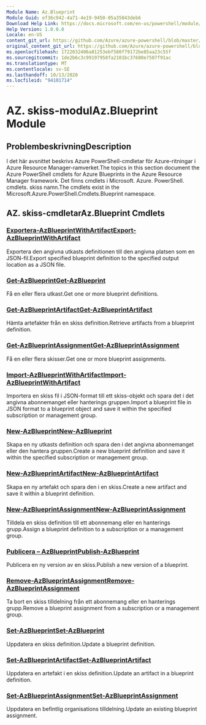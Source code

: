 ```yaml
---
Module Name: Az.Blueprint
Module Guid: ef36c942-4a71-4e19-9450-05a35843deb6
Download Help Link: https://docs.microsoft.com/en-us/powershell/module/az.blueprint
Help Version: 1.0.0.0
Locale: en-US
content_git_url: https://github.com/Azure/azure-powershell/blob/master/src/Blueprint/Blueprint/help/Az.Blueprint.md
original_content_git_url: https://github.com/Azure/azure-powershell/blob/master/src/Blueprint/Blueprint/help/Az.Blueprint.md
ms.openlocfilehash: 1722032406a81253ebf580f79172be85aa23c55f
ms.sourcegitcommit: 1de2b6c3c99197958fa2101bc37680e7507f91ac
ms.translationtype: MT
ms.contentlocale: sv-SE
ms.lasthandoff: 10/13/2020
ms.locfileid: "94101714"
---
```

# <span data-ttu-id="f1624-101">AZ. skiss-modul</span><span class="sxs-lookup"><span data-stu-id="f1624-101">Az.Blueprint Module</span></span>
## <span data-ttu-id="f1624-102">Problembeskrivning</span><span class="sxs-lookup"><span data-stu-id="f1624-102">Description</span></span>
<span data-ttu-id="f1624-103">I det här avsnittet beskrivs Azure PowerShell-cmdletar för Azure-ritningar i Azure Resource Manager-ramverket.</span><span class="sxs-lookup"><span data-stu-id="f1624-103">The topics in this section document the Azure PowerShell cmdlets for Azure Blueprints in the Azure Resource Manager framework.</span></span> <span data-ttu-id="f1624-104">Det finns cmdlets i Microsoft. Azure. PowerShell. cmdlets. skiss namn.</span><span class="sxs-lookup"><span data-stu-id="f1624-104">The cmdlets exist in the Microsoft.Azure.PowerShell.Cmdlets.Blueprint namespace.</span></span>

## <span data-ttu-id="f1624-105">AZ. skiss-cmdletar</span><span class="sxs-lookup"><span data-stu-id="f1624-105">Az.Blueprint Cmdlets</span></span>
### [<span data-ttu-id="f1624-106">Exportera-AzBlueprintWithArtifact</span><span class="sxs-lookup"><span data-stu-id="f1624-106">Export-AzBlueprintWithArtifact</span></span>](Export-AzBlueprintWithArtifact.md)
<span data-ttu-id="f1624-107">Exportera den angivna utkasts definitionen till den angivna platsen som en JSON-fil.</span><span class="sxs-lookup"><span data-stu-id="f1624-107">Export specified blueprint definition to the specified output location as a JSON file.</span></span> 

### [<span data-ttu-id="f1624-108">Get-AzBlueprint</span><span class="sxs-lookup"><span data-stu-id="f1624-108">Get-AzBlueprint</span></span>](Get-AzBlueprint.md)
<span data-ttu-id="f1624-109">Få en eller flera utkast.</span><span class="sxs-lookup"><span data-stu-id="f1624-109">Get one or more blueprint definitions.</span></span>

### [<span data-ttu-id="f1624-110">Get-AzBlueprintArtifact</span><span class="sxs-lookup"><span data-stu-id="f1624-110">Get-AzBlueprintArtifact</span></span>](Get-AzBlueprintArtifact.md)
<span data-ttu-id="f1624-111">Hämta artefakter från en skiss definition.</span><span class="sxs-lookup"><span data-stu-id="f1624-111">Retrieve artifacts from a blueprint definition.</span></span>

### [<span data-ttu-id="f1624-112">Get-AzBlueprintAssignment</span><span class="sxs-lookup"><span data-stu-id="f1624-112">Get-AzBlueprintAssignment</span></span>](Get-AzBlueprintAssignment.md)
<span data-ttu-id="f1624-113">Få en eller flera skisser.</span><span class="sxs-lookup"><span data-stu-id="f1624-113">Get one or more blueprint assignments.</span></span>

### [<span data-ttu-id="f1624-114">Import-AzBlueprintWithArtifact</span><span class="sxs-lookup"><span data-stu-id="f1624-114">Import-AzBlueprintWithArtifact</span></span>](Import-AzBlueprintWithArtifact.md)
<span data-ttu-id="f1624-115">Importera en skiss fil i JSON-format till ett skiss-objekt och spara det i det angivna abonnemanget eller hanterings gruppen.</span><span class="sxs-lookup"><span data-stu-id="f1624-115">Import a blueprint file in JSON format to a blueprint object and save it within the specified subscription or management group.</span></span>

### [<span data-ttu-id="f1624-116">New-AzBlueprint</span><span class="sxs-lookup"><span data-stu-id="f1624-116">New-AzBlueprint</span></span>](New-AzBlueprint.md)
<span data-ttu-id="f1624-117">Skapa en ny utkasts definition och spara den i det angivna abonnemanget eller den hantera gruppen.</span><span class="sxs-lookup"><span data-stu-id="f1624-117">Create a new blueprint definition and save it within the specified subscription or management group.</span></span>

### [<span data-ttu-id="f1624-118">New-AzBlueprintArtifact</span><span class="sxs-lookup"><span data-stu-id="f1624-118">New-AzBlueprintArtifact</span></span>](New-AzBlueprintArtifact.md)
<span data-ttu-id="f1624-119">Skapa en ny artefakt och spara den i en skiss.</span><span class="sxs-lookup"><span data-stu-id="f1624-119">Create a new artifact and save it within a blueprint definition.</span></span>

### [<span data-ttu-id="f1624-120">New-AzBlueprintAssignment</span><span class="sxs-lookup"><span data-stu-id="f1624-120">New-AzBlueprintAssignment</span></span>](New-AzBlueprintAssignment.md)
<span data-ttu-id="f1624-121">Tilldela en skiss definition till ett abonnemang eller en hanterings grupp.</span><span class="sxs-lookup"><span data-stu-id="f1624-121">Assign a blueprint definition to a subscription or a management group.</span></span>

### [<span data-ttu-id="f1624-122">Publicera – AzBlueprint</span><span class="sxs-lookup"><span data-stu-id="f1624-122">Publish-AzBlueprint</span></span>](Publish-AzBlueprint.md)
<span data-ttu-id="f1624-123">Publicera en ny version av en skiss.</span><span class="sxs-lookup"><span data-stu-id="f1624-123">Publish a new version of a blueprint.</span></span>

### [<span data-ttu-id="f1624-124">Remove-AzBlueprintAssignment</span><span class="sxs-lookup"><span data-stu-id="f1624-124">Remove-AzBlueprintAssignment</span></span>](Remove-AzBlueprintAssignment.md)
<span data-ttu-id="f1624-125">Ta bort en skiss tilldelning från ett abonnemang eller en hanterings grupp.</span><span class="sxs-lookup"><span data-stu-id="f1624-125">Remove a blueprint assignment from a subscription or a management group.</span></span>

### [<span data-ttu-id="f1624-126">Set-AzBlueprint</span><span class="sxs-lookup"><span data-stu-id="f1624-126">Set-AzBlueprint</span></span>](Set-AzBlueprint.md)
<span data-ttu-id="f1624-127">Uppdatera en skiss definition.</span><span class="sxs-lookup"><span data-stu-id="f1624-127">Update a blueprint definition.</span></span>

### [<span data-ttu-id="f1624-128">Set-AzBlueprintArtifact</span><span class="sxs-lookup"><span data-stu-id="f1624-128">Set-AzBlueprintArtifact</span></span>](Set-AzBlueprintArtifact.md)
<span data-ttu-id="f1624-129">Uppdatera en artefakt i en skiss definition.</span><span class="sxs-lookup"><span data-stu-id="f1624-129">Update an artifact in a blueprint definition.</span></span>

### [<span data-ttu-id="f1624-130">Set-AzBlueprintAssignment</span><span class="sxs-lookup"><span data-stu-id="f1624-130">Set-AzBlueprintAssignment</span></span>](Set-AzBlueprintAssignment.md)
<span data-ttu-id="f1624-131">Uppdatera en befintlig organisations tilldelning.</span><span class="sxs-lookup"><span data-stu-id="f1624-131">Update an existing blueprint assignment.</span></span>

